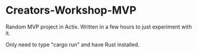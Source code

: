 # Creators-Workshop-MVP
Random MVP project in Actix. Written in a few hours to just experiment with it.

Only need to type "cargo run" and have Rust installed.
